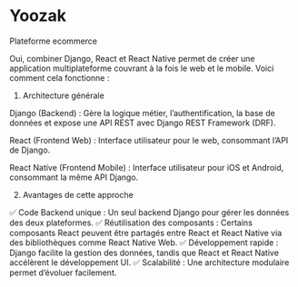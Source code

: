 # Yoozak
Plateforme ecommerce


Oui, combiner Django, React et React Native permet de créer une application multiplateforme couvrant à la fois le web et le mobile. Voici comment cela fonctionne :

1. Architecture générale

Django (Backend) : Gère la logique métier, l’authentification, la base de données et expose une API REST avec Django REST Framework (DRF).

React (Frontend Web) : Interface utilisateur pour le web, consommant l’API de Django.

React Native (Frontend Mobile) : Interface utilisateur pour iOS et Android, consommant la même API Django.


2. Avantages de cette approche

✅ Code Backend unique : Un seul backend Django pour gérer les données des deux plateformes.
✅ Réutilisation des composants : Certains composants React peuvent être partagés entre React et React Native via des bibliothèques comme React Native Web.
✅ Développement rapide : Django facilite la gestion des données, tandis que React et React Native accélèrent le développement UI.
✅ Scalabilité : Une architecture modulaire permet d’évoluer facilement.